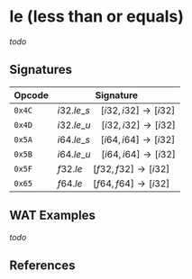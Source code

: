 
# le (less than or equals)

_todo_




## Signatures

| Opcode | Signature |
|--------|-----------|
| `0x4C` | $i32.le\_s \quad [ i32, i32 ] \to [ i32 ]$ |
| `0x4D` | $i32.le\_u \quad [ i32, i32 ] \to [ i32 ]$ |
| `0x5A` | $i64.le\_s \quad [ i64, i64 ] \to [ i32 ]$ |
| `0x5B` | $i64.le\_u \quad [ i64, i64 ] \to [ i32 ]$ |
| `0x5F` | $f32.le \quad [ f32, f32 ] \to [ i32 ]$ |
| `0x65` | $f64.le \quad [ f64, f64 ] \to [ i32 ]$ |



## WAT Examples

_todo_


## References

[^§2.4.1]: _WebAssembly Core Specification: Numeric Instructions_ - <https://webassembly.github.io/spec/core/bikeshed/#numeric-instructions%E2%91%A0>

